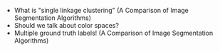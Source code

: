 * What is "single linkage clustering" (A Comparison of Image Segmentation
  Algorithms)
* Should we talk about color spaces?
* Multiple ground truth labels! (A Comparison of Image Segmentation Algorithms)